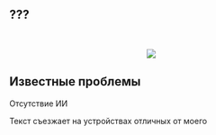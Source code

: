 ## ??? 

<br/>
<p align="center">
  <img src="/../master/gif.gif"/>
</p>

## Известные проблемы

 Отсутствие ИИ
 
 Текст съезжает на устройствах отличных от моего
